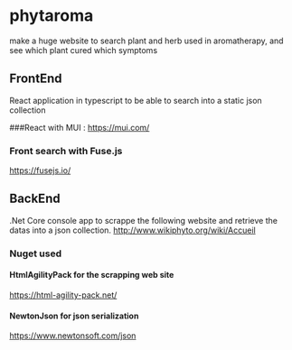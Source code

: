 # phytaroma
make a huge website to search plant and herb used in aromatherapy, and see which plant cured which symptoms

## FrontEnd 
React application in typescript to be able to search into a static json collection

###React with MUI :
https://mui.com/
### Front search with Fuse.js
https://fusejs.io/


## BackEnd
.Net Core console app to scrappe the following website and retrieve the datas into a json collection.
http://www.wikiphyto.org/wiki/Accueil

### Nuget used 
#### HtmlAgilityPack for the scrapping web site
https://html-agility-pack.net/
#### NewtonJson for json serialization
https://www.newtonsoft.com/json

